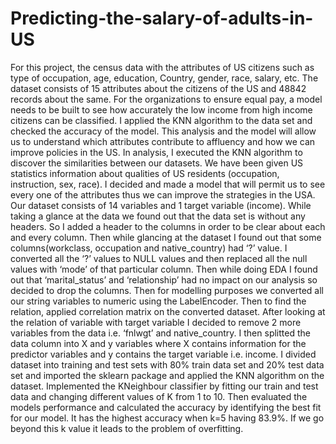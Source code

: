 # Predicting-the-salary-of-adults-in-US
For this project, the census data with the attributes of US citizens such as type of occupation, age, education, Country, gender, race, salary, etc. The dataset consists of 15 attributes about the citizens of the US and 48842 records about the same. For the organizations to ensure equal pay, a model needs to be built to see how accurately the low income from high income citizens can be classified. I applied the KNN algorithm to the data set and checked the accuracy of the model. This analysis and the model will allow us to understand which attributes contribute to affluency and how we can improve policies in the US.
In analysis, I executed the KNN algorithm to discover the similarities between our datasets. We have been given US statistics information about qualities of US residents (occupation, instruction, sex, race). I decided and made a model that will permit us to see every one of the attributes thus we can improve the strategies in the USA. Our dataset consists of 14 variables and 1 target variable (income). While taking a glance at the data we found out that the data set is without any headers. So I added a header to the columns in order to be clear about each and every column. Then while glancing at the dataset I found out that some columns(workclass, occupation and native_country) had ‘?’ value. I converted all the ‘?’ values to NULL values and then replaced all the null values with ‘mode’ of that particular column. Then while doing EDA I found out that ‘marital_status’ and ‘relationship’ had no impact on our analysis so decided to drop the columns. Then for modelling purposes we converted all our string variables to numeric using the LabelEncoder. Then to find the relation, applied correlation matrix on the converted dataset. After looking at the relation of variable with target variable I decided to remove 2 more variables from the data i.e. ‘fnlwgt’ and native_country. I then splitted the data column into X and y variables where X contains information for the predictor variables and y contains the target variable i.e. income. I divided dataset into training and test sets with 80% train data set and 20% test data set and imported the sklearn package and applied the KNN algorithm on the dataset. Implemented the KNeighbour classifier by fitting our train and test data and changing different values of K from 1 to 10. Then evaluated the models performance and calculated the accuracy by identifying the best fit for our model. It has the highest accuracy when k=5 having 83.9%. If we go beyond this k value it leads to the problem of overfitting. 
